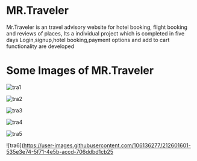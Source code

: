 # MR.Traveler



Mr.Traveler is an travel advisory website for hotel booking, flight booking and reviews of places, Its a individual project which is completed in five days 
Login,signup,hotel booking,payment options and add to cart functionality are developed


#  Some Images of MR.Traveler


![tra1](https://user-images.githubusercontent.com/106136277/212601506-d179e05e-6c66-4a10-b32a-f2f6f14c1085.png)



![tra2](https://user-images.githubusercontent.com/106136277/212601510-7b635ec3-0b73-4de6-bfd2-5dbaac1fc878.png)


![tra3](https://user-images.githubusercontent.com/106136277/212601573-ab4d2318-8769-4761-be8f-0f171ece3eb7.png)

![tra4](https://user-images.githubusercontent.com/106136277/212601584-2cfec39b-6546-4a4a-9970-7494830f89d1.png)

![tra5](https://user-images.githubusercontent.com/106136277/212601597-6d393655-5b94-4377-8d94-3124af8671b4.png)

![tra6](https://user-images.githubusercontent.com/106136277/212601601-535e3e74-5f71-4e5b-accd-706ddbd1cb25
